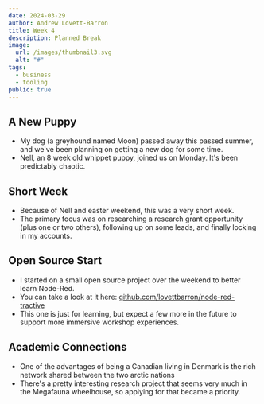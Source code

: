 ```yaml
---
date: 2024-03-29
author: Andrew Lovett-Barron
title: Week 4
description: Planned Break
image:
  url: /images/thumbnail3.svg
  alt: "#"
tags:
  - business
  - tooling
public: true
---
```


## A New Puppy

- My dog (a greyhound named Moon) passed away this passed summer, and we've been planning on getting a new dog for some time.
- Nell, an 8 week old whippet puppy, joined us on Monday. It's been predictably chaotic.

## Short Week

- Because of Nell and easter weekend, this was a very short week.
- The primary focus was on researching a research grant opportunity (plus one or two others), following up on some leads, and finally locking in my accounts.

## Open Source Start

- I started on a small open source project over the weekend to better learn Node-Red.
- You can take a look at it here: [github.com/lovettbarron/node-red-tractive](https://github.com/lovettbarron/node-red-tractive)
- This one is just for learning, but expect a few more in the future to support more immersive workshop experiences.

## Academic Connections

- One of the advantages of being a Canadian living in Denmark is the rich network shared between the two arctic nations
- There's a pretty interesting research project that seems very much in the Megafauna wheelhouse, so applying for that became a priority.
